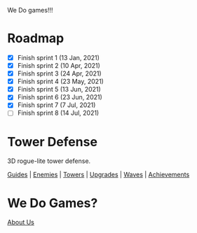 We Do games!!!

# Roadmap
- [x] Finish sprint 1 (13 Jan, 2021)
- [x] Finish sprint 2 (10 Apr, 2021)
- [x] Finish sprint 3 (24 Apr, 2021)
- [x] Finish sprint 4 (23 May, 2021)
- [x] Finish sprint 5 (13 Jun, 2021)
- [x] Finish sprint 6 (23 Jun, 2021)
- [x] Finish sprint 7 (7 Jul, 2021)
- [ ] Finish sprint 8 (14 Jul, 2021)

# Tower Defense
3D rogue-lite tower defense.

[Guides](https://github.com/David-Goru/WeDoGames/tree/master/Docs/Tower%20Defense/Guides.md) | 
[Enemies](https://github.com/David-Goru/WeDoGames/tree/master/Docs/Tower%20Defense/Enemies.md) | 
[Towers](https://github.com/David-Goru/WeDoGames/tree/master/Docs/Tower%20Defense/Towers.md) | 
[Upgrades](https://github.com/David-Goru/WeDoGames/tree/master/Docs/Tower%20Defense/Upgrades.md) | 
[Waves](https://github.com/David-Goru/WeDoGames/tree/master/Docs/Tower%20Defense/Waves.md) | 
[Achievements](https://github.com/David-Goru/WeDoGames/tree/master/Docs/Tower%20Defense/Achievements.md)

# We Do Games?
[About Us](https://github.com/David-Goru/WeDoGames/tree/master/Docs/The%20Team/AboutUs.md)
